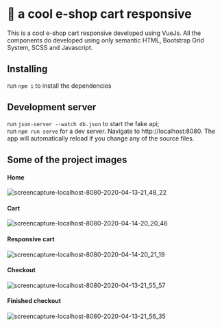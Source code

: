 # :handbag: a cool e-shop cart responsive
This is a cool e-shop cart responsive developed using VueJs. All the components do developed using only semantic HTML, Bootstrap Grid System, SCSS and Javascript.

## Installing
run `npm i` to install the dependencies

## Development server
run `json-server --watch db.json` to start the fake api; <br>
run `npm run serve` for a dev server. Navigate to http://localhost:8080. The app will automatically reload if you change any of the source files.

## Some of the project images
#### Home
![screencapture-localhost-8080-2020-04-13-21_48_22](https://user-images.githubusercontent.com/32598503/79282820-8760a300-7e8c-11ea-8d05-f65e785a58b9.png) <br>
#### Cart
![screencapture-localhost-8080-2020-04-14-20_20_46](https://user-images.githubusercontent.com/32598503/79283385-0dc9b480-7e8e-11ea-9453-c5f2200ebaaf.png) <br>
#### Responsive cart
![screencapture-localhost-8080-2020-04-14-20_21_19](https://user-images.githubusercontent.com/32598503/79283392-0f937800-7e8e-11ea-885a-ce7d69b485fe.png) <br>
#### Checkout
![screencapture-localhost-8080-2020-04-13-21_55_57](https://user-images.githubusercontent.com/32598503/79282829-8af42a00-7e8c-11ea-962d-f59f6c562306.png)
#### Finished checkout
![screencapture-localhost-8080-2020-04-13-21_56_35](https://user-images.githubusercontent.com/32598503/79282831-8b8cc080-7e8c-11ea-9918-4254e64355e2.png)
